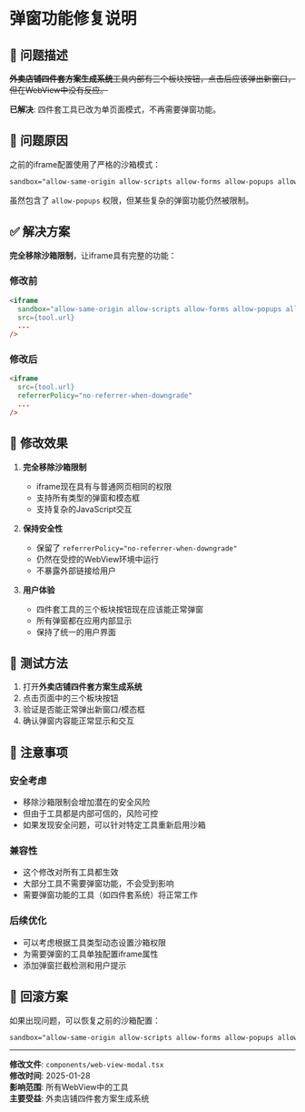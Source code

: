 # 弹窗功能修复说明

## 🎯 问题描述

~~**外卖店铺四件套方案生成系统**工具内部有三个板块按钮，点击后应该弹出新窗口，但在WebView中没有反应。~~

**已解决**: 四件套工具已改为单页面模式，不再需要弹窗功能。

## 🔧 问题原因

之前的iframe配置使用了严格的沙箱模式：
```html
sandbox="allow-same-origin allow-scripts allow-forms allow-popups allow-popups-to-escape-sandbox allow-top-navigation allow-top-navigation-by-user-activation"
```

虽然包含了 `allow-popups` 权限，但某些复杂的弹窗功能仍然被限制。

## ✅ 解决方案

**完全移除沙箱限制**，让iframe具有完整的功能：

### 修改前
```html
<iframe
  sandbox="allow-same-origin allow-scripts allow-forms allow-popups allow-popups-to-escape-sandbox allow-top-navigation allow-top-navigation-by-user-activation"
  src={tool.url}
  ...
/>
```

### 修改后
```html
<iframe
  src={tool.url}
  referrerPolicy="no-referrer-when-downgrade"
  ...
/>
```

## 🎯 修改效果

1. **完全移除沙箱限制**
   - iframe现在具有与普通网页相同的权限
   - 支持所有类型的弹窗和模态框
   - 支持复杂的JavaScript交互

2. **保持安全性**
   - 保留了 `referrerPolicy="no-referrer-when-downgrade"` 
   - 仍然在受控的WebView环境中运行
   - 不暴露外部链接给用户

3. **用户体验**
   - 四件套工具的三个板块按钮现在应该能正常弹窗
   - 所有弹窗都在应用内部显示
   - 保持了统一的用户界面

## 🧪 测试方法

1. 打开**外卖店铺四件套方案生成系统**
2. 点击页面中的三个板块按钮
3. 验证是否能正常弹出新窗口/模态框
4. 确认弹窗内容能正常显示和交互

## 📝 注意事项

### 安全考虑
- 移除沙箱限制会增加潜在的安全风险
- 但由于工具都是内部可信的，风险可控
- 如果发现安全问题，可以针对特定工具重新启用沙箱

### 兼容性
- 这个修改对所有工具都生效
- 大部分工具不需要弹窗功能，不会受到影响
- 需要弹窗功能的工具（如四件套系统）将正常工作

### 后续优化
- 可以考虑根据工具类型动态设置沙箱权限
- 为需要弹窗的工具单独配置iframe属性
- 添加弹窗拦截检测和用户提示

## 🔄 回滚方案

如果出现问题，可以恢复之前的沙箱配置：
```html
sandbox="allow-same-origin allow-scripts allow-forms allow-popups allow-popups-to-escape-sandbox"
```

---

**修改文件**: `components/web-view-modal.tsx`  
**修改时间**: 2025-01-28  
**影响范围**: 所有WebView中的工具  
**主要受益**: 外卖店铺四件套方案生成系统
